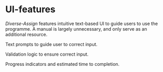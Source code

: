 # UI-features
*Diverse-Assign* features intuitive text-based UI to guide users to use the programme. A manual is largely unnecessary, and only serve as an additional resource.

Text prompts to guide user to correct input.
  
Validation logic to ensure correct input.
 
Progress indicators and estimated time to completion.
 
